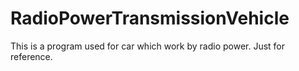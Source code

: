 # RadioPowerTransmissionVehicle
This is a program used for car which work by radio power. Just for reference. 
